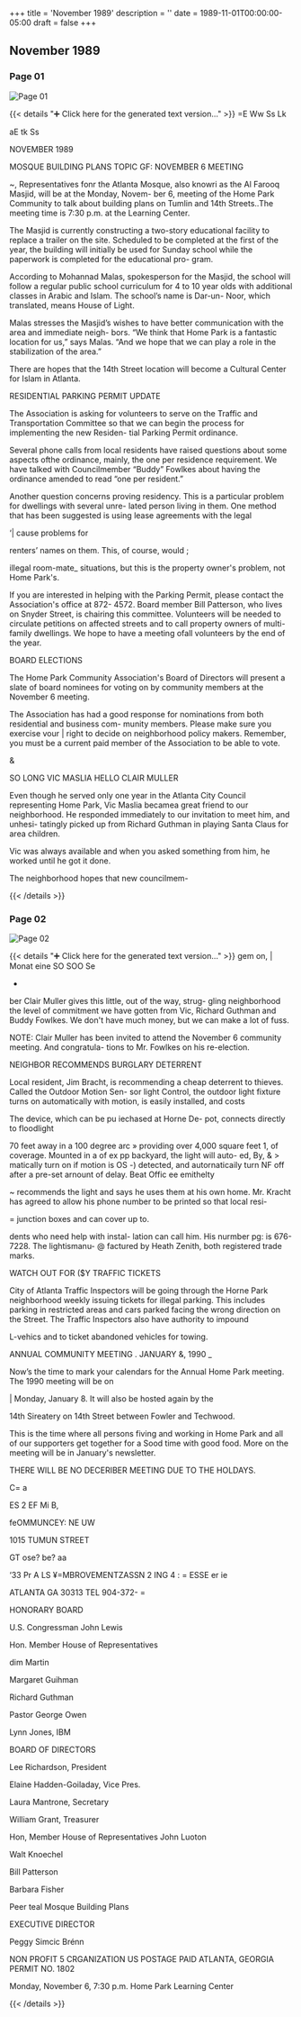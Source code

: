 +++
title = 'November 1989'
description = ''
date = 1989-11-01T00:00:00-05:00
draft = false
+++

## November 1989


### Page 01

![Page 01](/1989-11_01.jpg)

{{< details "➕ Click here for the generated text version..." >}}
=E Ww Ss Lk

aE tk Ss

NOVEMBER 1989

MOSQUE BUILDING PLANS TOPIC GF:
NOVEMBER 6 MEETING

~, Representatives fonr the Atlanta Mosque, also knowri
as the Al Farooq Masjid, will be at the Monday, Novem-
ber 6, meeting of the Home Park Community to talk
about building plans on Tumlin and 14th Streets..The
meeting time is 7:30 p.m. at the Learning Center.

The Masjid is currently constructing a two-story
educational facility to replace a trailer on the site.
Scheduled to be completed at the first of the year, the
building will initially be used for Sunday school while
the paperwork is completed for the educational pro-
gram.

According to Mohannad Malas, spokesperson for
the Masjid, the school will follow a regular public school
curriculum for 4 to 10 year olds with additional classes
in Arabic and Islam. The school’s name is Dar-un-
Noor, which translated, means House of Light.

Malas stresses the Masjid’s wishes to have better
communication with the area and immediate neigh-
bors. “We think that Home Park is a fantastic location
for us,” says Malas. “And we hope that we can play a
role in the stabilization of the area.”

There are hopes that the 14th Street location will
become a Cultural Center for Islam in Atlanta.

RESIDENTIAL PARKING PERMIT UPDATE

The Association is asking for volunteers to serve on the
Traffic and Transportation Committee so that we can
begin the process for implementing the new Residen-
tial Parking Permit ordinance.

Several phone calls from local residents have raised
questions about some aspects ofthe ordinance, mainly,
the one per residence requirement. We have talked
with Councilmember “Buddy” Fowlkes about having
the ordinance amended to read “one per resident.”

Another question concerns proving residency. This
is a particular problem for dwellings with several unre-
lated person living in them. One method that has been
suggested is using lease agreements with the legal

‘| cause problems for

renters’ names on them.
This, of course, would ;

illegal room-mate_
situations, but this
is the property
owner's problem,
not Home Park's.

If you are interested in helping with the Parking
Permit, please contact the Association's office at 872-
4572. Board member Bill Patterson, who lives on
Snyder Street, is chairing this committee. Volunteers
will be needed to circulate petitions on affected streets
and to call property owners of multi-family dwellings.
We hope to have a meeting ofall volunteers by the end
of the year.

BOARD ELECTIONS

The Home Park Community Association's Board of
Directors will present a slate of board nominees for
voting on by community members at the November 6
meeting.

The Association has had a good response for
nominations from both residential and business com-
munity members. Please make sure you exercise vour |
right to decide on neighborhood policy makers.
Remember, you must be a current paid member of the
Association to be able to vote.

&

SO LONG VIC MASLIA
HELLO CLAIR MULLER

Even though he served only one year in the Atlanta City
Council representing Home Park, Vic Maslia becamea
great friend to our neighborhood. He responded
immediately to our invitation to meet him, and unhesi-
tatingly picked up from Richard Guthman in playing
Santa Claus for area children.

Vic was always available and when you asked
something from him, he worked until he got it done.

The neighborhood hopes that new councilmem-


{{< /details >}}




### Page 02

![Page 02](/1989-11_02.jpg)

{{< details "➕ Click here for the generated text version..." >}}
gem on, | Monat eine SO SOO Se

*

ber Clair Muller gives this little, out of the way, strug-
gling neighborhood the level of commitment we have
gotten from Vic, Richard Guthman and Buddy Fowlkes.
We don't have much money, but we can make a lot of
fuss.

NOTE: Clair Muller has been invited to attend the
November 6 community meeting. And congratula-
tions to Mr. Fowlkes on his re-election.

NEIGHBOR RECOMMENDS
BURGLARY DETERRENT

Local resident, Jim Bracht, is recommending a cheap
deterrent to thieves. Called the Outdoor Motion Sen-
sor light Control, the outdoor light fixture turns on
automatically with motion, is easily installed, and costs

The device, which can be pu iechased at Horne De-
pot, connects directly to floodlight

70 feet away in a 100 degree arc
» providing over 4,000 square feet
1, of coverage. Mounted in a
of ex pp backyard, the light will auto-
ed, By, & > matically turn on if motion is
OS -) detected, and autornaticaily turn
NF off after a pre-set arnount of delay.
Beat Offic ee emithelty

~ recommends the light and says he uses them
at his own home. Mr. Kracht has agreed to
allow his phone number to be printed so that local resi-

= junction boxes and can cover up to.

dents who need help with instal-
lation can call him. His nurmber pg:
is 676-7228. The lightismanu- @
factured by Heath Zenith, both
registered trade marks.

WATCH OUT FOR ($Y
TRAFFIC TICKETS

City of Atlanta Traffic Inspectors will be going through
the Horne Park neighborhood weekly issuing tickets for
illegal parking. This includes parking in restricted areas
and cars parked facing the wrong direction on the Street.
The Traffic Inspectors also have authority to impound

L-vehics and to ticket abandoned vehicles for towing.

ANNUAL COMMUNITY MEETING
. JANUARY &, 1990 _

Now’s the time to mark your calendars for the Annual
Home Park meeting. The 1990 meeting will be on

| Monday, January 8. It will also be hosted again by the

14th Sireatery on 14th Street between Fowler and
Techwood.

This is the time where all persons fiving and working
in Home Park and all of our supporters get together for
a Sood time with good food. More on the meeting will
be in January's newsletter.

THERE WILL BE NO DECERIBER
MEETING DUE TO THE HOLDAYS.

C= a

ES 2 EF
Mi B,

feOMMUNCEY:
NE UW

1015 TUMUN STREET

GT ose? be? aa

‘33
Pr A LS
¥=MBROVEMENTZASSN 2 ING 4 :
= ESSE er ie

ATLANTA GA 30313 TEL 904-372- =

HONORARY BOARD

U.S. Congressman John Lewis

Hon. Member House of
Representatives

dim Martin

Margaret Guihman

Richard Guthman

Pastor George Owen

Lynn Jones, IBM

BOARD OF DIRECTORS

Lee Richardson, President

Elaine Hadden-Goiladay, Vice Pres.

Laura Mantrone, Secretary

William Grant, Treasurer

Hon, Member House of
Representatives John Luoton

Walt Knoechel

Bill Patterson

Barbara Fisher

Peer teal Mosque Building Plans

EXECUTIVE DIRECTOR

Peggy Simcic Brénn

NON PROFIT
5 CRGANIZATION
US POSTAGE PAID
ATLANTA, GEORGIA
PERMIT NO. 1802

Monday, November 6, 7:30 p.m.
Home Park Learning Center


{{< /details >}}



